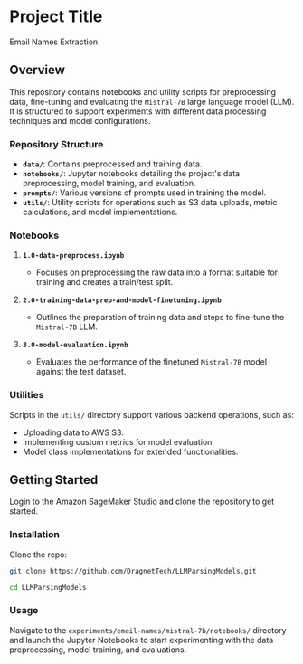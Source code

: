 # Project Title

Email Names Extraction

## Overview

This repository contains notebooks and utility scripts for preprocessing data, fine-tuning and evaluating the `Mistral-7B` large language model (LLM). It is structured to support experiments with different data processing techniques and model configurations.

### Repository Structure

- **`data/`**: Contains preprocessed and training data.
- **`notebooks/`**: Jupyter notebooks detailing the project's data preprocessing, model training, and evaluation.
- **`prompts/`**: Various versions of prompts used in training the model.
- **`utils/`**: Utility scripts for operations such as S3 data uploads, metric calculations, and model implementations.

### Notebooks

1. **`1.0-data-preprocess.ipynb`**
   - Focuses on preprocessing the raw data into a format suitable for training and creates a train/test split.
   
2. **`2.0-training-data-prep-and-model-finetuning.ipynb`**
   - Outlines the preparation of training data and steps to fine-tune the `Mistral-7B` LLM.

3. **`3.0-model-evaluation.ipynb`**
   - Evaluates the performance of the finetuned `Mistral-7B` model against the test dataset.

### Utilities

Scripts in the `utils/` directory support various backend operations, such as:
- Uploading data to AWS S3.
- Implementing custom metrics for model evaluation.
- Model class implementations for extended functionalities.

## Getting Started

Login to the Amazon SageMaker Studio and clone the repository to get started.

### Installation

Clone the repo:
```bash
git clone https://github.com/DragnetTech/LLMParsingModels.git

cd LLMParsingModels
```
### Usage
Navigate to the `experiments/email-names/mistral-7b/notebooks/` directory and launch the Jupyter Notebooks to start experimenting with the data preprocessing, model training, and evaluations.